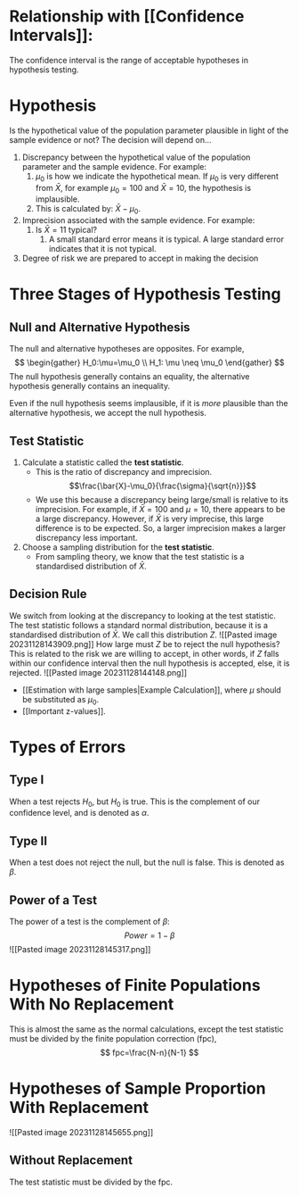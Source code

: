 # Relationship with [[Confidence Intervals]]:
The confidence interval is the range of acceptable hypotheses in hypothesis testing.
# Hypothesis
Is the hypothetical value of the population parameter plausible in light of the sample evidence or not?
The decision will depend on...
1. Discrepancy between the hypothetical value of the population parameter and the sample evidence. For example:
	1. $\mu_0$ is how we indicate the hypothetical mean. If $\mu_0$ is very different from $\bar{X}$, for example $\mu_0=100$ and $\bar{X}=10$, the hypothesis is implausible.
	2. This is calculated by: $\bar{X}-\mu_0$.
2. Imprecision associated with the sample evidence. For example:
	1. Is $\bar{X}=11$ typical?
		1. A small standard error means it is typical. A large standard error indicates that it is not typical.
3. Degree of risk we are prepared to accept in making the decision
# Three Stages of Hypothesis Testing
## Null and Alternative Hypothesis
The null and alternative hypotheses are opposites. For example,
$$
\begin{gather}
H_0:\mu=\mu_0 \\
H_1: \mu \neq \mu_0
\end{gather}
$$
The null hypothesis generally contains an equality, the alternative hypothesis generally contains an inequality.

Even if the null hypothesis seems implausible, if it is *more* plausible than the alternative hypothesis, we accept the null hypothesis.
## Test Statistic
1. Calculate a statistic called the **test statistic**.
	- This is the ratio of discrepancy and imprecision. $$\frac{\bar{X}-\mu_0}{\frac{\sigma}{\sqrt{n}}}$$
	- We use this because a discrepancy being large/small is relative to its imprecision. For example, if $\bar{X}=100$ and $\mu=10$, there appears to be a large discrepancy. However, if $\bar{X}$ is very imprecise, this large difference is to be expected. So, a larger imprecision makes a larger discrepancy less important.
2. Choose a sampling distribution for the **test statistic**.
	- From sampling theory, we know that the test statistic is a standardised distribution of $\bar{X}$.
## Decision Rule
We switch from looking at the discrepancy to looking at the test statistic.
The test statistic follows a standard normal distribution, because it is a standardised distribution of $\bar{X}$. We call this distribution $Z$.
![[Pasted image 20231128143909.png]]
How large must $Z$ be to reject the null hypothesis?
This is related to the risk we are willing to accept, in other words, if $Z$ falls within our confidence interval then the null hypothesis is accepted, else, it is rejected.
![[Pasted image 20231128144148.png]]
- [[Estimation with large samples|Example Calculation]], where $\mu$ should be substituted as $\mu_0$.
- [[Important z-values]].
# Types of Errors
## Type I
When a test rejects $H_0$, but $H_0$ is true. This is the complement of our confidence level, and is denoted as $\alpha$.
## Type II
When a test does not reject the null, but the null is false. This is denoted as $\beta$.
## Power of a Test
The power of a test is the complement of $\beta$: $$Power=1-\beta$$
![[Pasted image 20231128145317.png]]
# Hypotheses of Finite Populations With No Replacement
This is almost the same as the normal calculations, except the test statistic must be divided by the finite population correction (fpc),
$$
fpc=\frac{N-n}{N-1}
$$
# Hypotheses of Sample Proportion With Replacement
![[Pasted image 20231128145655.png]]
## Without Replacement
The test statistic must be divided by the fpc.

